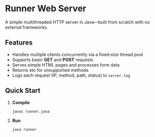 # Runner Web Server

A simple multithreaded HTTP server in Java—built from scratch with no external frameworks.

## Features

- Handles multiple clients concurrently via a fixed‐size thread pool  
- Supports basic **GET** and **POST** requests  
- Serves simple HTML pages and processes form data  
- Returns `405` for unsupported methods  
- Logs each request (IP, method, path, status) to `server.log`

## Quick Start

1. **Compile**  
   ```bash
   javac runner.java
2. **Run**  
   ```bash
   java runner
